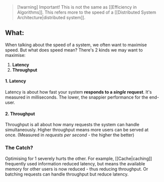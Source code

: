 
> [!warning] Important!
> This is not the same as [[Efficiency in Algorithms]]. This refers more to the speed of a [[Distributed System Architecture|distributed system]].
## What:
When talking about the speed of a system, we often want to maximise speed. But what does speed mean? There's 2 kinds we may want to maximise:
1. **Latency**
2. **Throughput**
#### 1. Latency
Latency is about how fast your system **responds to a *single* request**. It's measured in milliseconds. The lower, the snappier performance for the end-user.

#### 2. Throughput
Throughput is all about how many requests the system can handle simultaneously. Higher throughput means more users can be served at once. (Measured in *requests per second* - the higher the better)

### The Catch?
Optimising for 1 severely hurts the other. For example, [[Cache|caching]] frequently used information reduced latency, but means the available memory for other users is now reduced - thus reducing throughput. Or batching requests can handle throughput but reduce latency. 